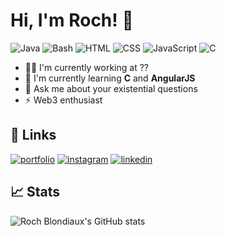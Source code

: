 # Hi, I'm Roch! 👋

![Java](https://img.shields.io/badge/Java-Expert-yellow)
![Bash](https://img.shields.io/badge/Bash-Intermediate-black)
![HTML](https://img.shields.io/badge/HTML-Intermediate-orange)
![CSS](https://img.shields.io/badge/CSS-Intermediate-blue)
![JavaScript](https://img.shields.io/badge/JavaScript-Intermediate-yellow)
![C](https://img.shields.io/badge/C-Intermediate-lightgrey)
* 👩‍💻 I'm currently working at ??
* 🧠 I'm currently learning **C** and **AngularJS**
* 💬 Ask me about your existential questions
* ⚡️ Web3 enthusiast



## 🔗 Links
[![portfolio](https://img.shields.io/badge/my_portfolio-000?style=for-the-badge&logo=ko-fi&logoColor=white)](https://roch-blondiaux.com)
[![instagram](https://img.shields.io/badge/instagram-ff69b4?style=for-the-badge&logo=instagram&logoColor=white)](https://www.instagram.com/rochblondiaux)
[![linkedin](https://img.shields.io/badge/linkedin-informational?style=for-the-badge&logo=linkedin&logoColor=white)](https://www.instagram.com/rochblondiaux)


## :chart_with_upwards_trend: Stats
![Roch Blondiaux's GitHub stats](https://github-readme-stats.vercel.app/api?username=rochblondiaux&count_private=true&show_icons=true&theme=radical)
